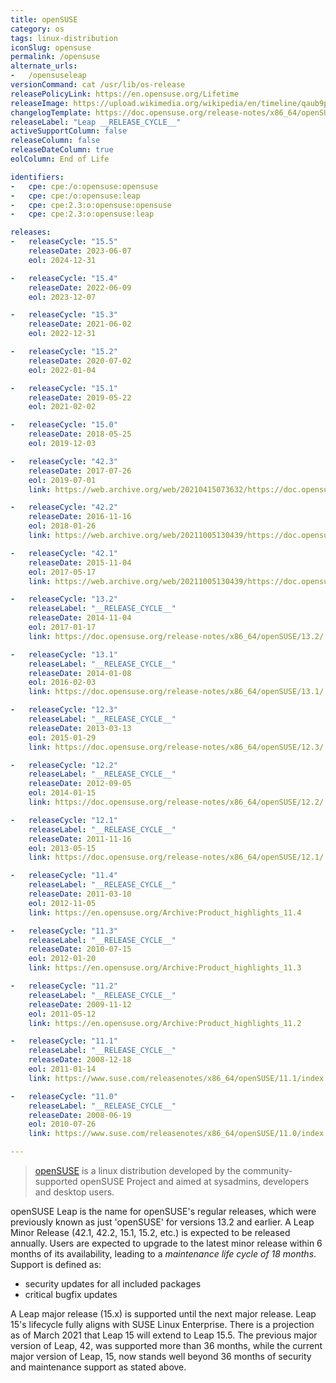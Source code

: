 ```yaml
---
title: openSUSE
category: os
tags: linux-distribution
iconSlug: opensuse
permalink: /opensuse
alternate_urls:
-   /opensuseleap
versionCommand: cat /usr/lib/os-release
releasePolicyLink: https://en.opensuse.org/Lifetime
releaseImage: https://upload.wikimedia.org/wikipedia/en/timeline/qaub9pjgtzf5zjbrlbjruujp47jv6r5.png
changelogTemplate: https://doc.opensuse.org/release-notes/x86_64/openSUSE/Leap/__RELEASE_CYCLE__/
releaseLabel: "Leap __RELEASE_CYCLE__"
activeSupportColumn: false
releaseColumn: false
releaseDateColumn: true
eolColumn: End of Life

identifiers:
-   cpe: cpe:/o:opensuse:opensuse
-   cpe: cpe:/o:opensuse:leap
-   cpe: cpe:2.3:o:opensuse:opensuse
-   cpe: cpe:2.3:o:opensuse:leap

releases:
-   releaseCycle: "15.5"
    releaseDate: 2023-06-07
    eol: 2024-12-31

-   releaseCycle: "15.4"
    releaseDate: 2022-06-09
    eol: 2023-12-07

-   releaseCycle: "15.3"
    releaseDate: 2021-06-02
    eol: 2022-12-31

-   releaseCycle: "15.2"
    releaseDate: 2020-07-02
    eol: 2022-01-04

-   releaseCycle: "15.1"
    releaseDate: 2019-05-22
    eol: 2021-02-02

-   releaseCycle: "15.0"
    releaseDate: 2018-05-25
    eol: 2019-12-03

-   releaseCycle: "42.3"
    releaseDate: 2017-07-26
    eol: 2019-07-01
    link: https://web.archive.org/web/20210415073632/https://doc.opensuse.org/release-notes/x86_64/openSUSE/Leap/42.3/

-   releaseCycle: "42.2"
    releaseDate: 2016-11-16
    eol: 2018-01-26
    link: https://web.archive.org/web/20211005130439/https://doc.opensuse.org/release-notes/x86_64/openSUSE/Leap/42.2/

-   releaseCycle: "42.1"
    releaseDate: 2015-11-04
    eol: 2017-05-17
    link: https://web.archive.org/web/20211005130439/https://doc.opensuse.org/release-notes/x86_64/openSUSE/Leap/42.1/

-   releaseCycle: "13.2"
    releaseLabel: "__RELEASE_CYCLE__"
    releaseDate: 2014-11-04
    eol: 2017-01-17
    link: https://doc.opensuse.org/release-notes/x86_64/openSUSE/13.2/

-   releaseCycle: "13.1"
    releaseLabel: "__RELEASE_CYCLE__"
    releaseDate: 2014-01-08
    eol: 2016-02-03
    link: https://doc.opensuse.org/release-notes/x86_64/openSUSE/13.1/

-   releaseCycle: "12.3"
    releaseLabel: "__RELEASE_CYCLE__"
    releaseDate: 2013-03-13
    eol: 2015-01-29
    link: https://doc.opensuse.org/release-notes/x86_64/openSUSE/12.3/

-   releaseCycle: "12.2"
    releaseLabel: "__RELEASE_CYCLE__"
    releaseDate: 2012-09-05
    eol: 2014-01-15
    link: https://doc.opensuse.org/release-notes/x86_64/openSUSE/12.2/

-   releaseCycle: "12.1"
    releaseLabel: "__RELEASE_CYCLE__"
    releaseDate: 2011-11-16
    eol: 2013-05-15
    link: https://doc.opensuse.org/release-notes/x86_64/openSUSE/12.1/

-   releaseCycle: "11.4"
    releaseLabel: "__RELEASE_CYCLE__"
    releaseDate: 2011-03-10
    eol: 2012-11-05
    link: https://en.opensuse.org/Archive:Product_highlights_11.4

-   releaseCycle: "11.3"
    releaseLabel: "__RELEASE_CYCLE__"
    releaseDate: 2010-07-15
    eol: 2012-01-20
    link: https://en.opensuse.org/Archive:Product_highlights_11.3

-   releaseCycle: "11.2"
    releaseLabel: "__RELEASE_CYCLE__"
    releaseDate: 2009-11-12
    eol: 2011-05-12
    link: https://en.opensuse.org/Archive:Product_highlights_11.2

-   releaseCycle: "11.1"
    releaseLabel: "__RELEASE_CYCLE__"
    releaseDate: 2008-12-18
    eol: 2011-01-14
    link: https://www.suse.com/releasenotes/x86_64/openSUSE/11.1/index.html

-   releaseCycle: "11.0"
    releaseLabel: "__RELEASE_CYCLE__"
    releaseDate: 2008-06-19
    eol: 2010-07-26
    link: https://www.suse.com/releasenotes/x86_64/openSUSE/11.0/index.html

---
```


> [openSUSE](https://www.opensuse.org/) is a linux distribution developed by the community-supported
> openSUSE Project and aimed at sysadmins, developers and desktop users.

openSUSE Leap is the name for openSUSE's regular releases, which were previously known as just
'openSUSE' for versions 13.2 and earlier. A Leap Minor Release (42.1, 42.2, 15.1, 15.2, etc.) is
expected to be released annually. Users are expected to upgrade to the latest minor release within 6
months of its availability, leading to a _maintenance life cycle of 18 months_. Support is defined
as:

- security updates for all included packages
- critical bugfix updates

A Leap major release (15.x) is supported until the next major release. Leap 15's lifecycle fully
aligns with SUSE Linux Enterprise. There is a projection as of March 2021 that Leap 15 will extend
to Leap 15.5. The previous major version of Leap, 42, was supported more than 36 months, while the
current major version of Leap, 15, now stands well beyond 36 months of security and maintenance
support as stated above.
